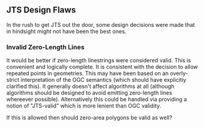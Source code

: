 ## JTS Design Flaws

In the rush to get JTS out the door, some design decisions were made that in hindsight might not have been the best ones.  

### Invalid Zero-Length Lines

It would be better if zero-length linestrings were considered valid.  This is convenient and logically complete.
It is consistent with the decision to allow repeated points in geometries.
This may have been based on an overly-strict interpretation of the OGC semantics (which should have explicitiy clarified this).
It generally doesn't affect algorithms at all (although algorithms should be designed to avoid emitting zero-length lines whereever possible).
Alternatively this could be handled via providing a notion of "JTS-valid" which is more lenient than OGC validity.

If this is allowed then should zero-area polygons be valid as well?

